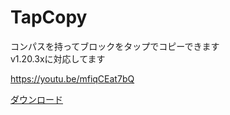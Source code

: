 # TapCopy
コンパスを持ってブロックをタップでコピーできます  
v1.20.3xに対応してます  
  
https://youtu.be/mfiqCEat7bQ
  
[ダウンロード](https://github.com/tutinoko2048/TapCopy/releases)
